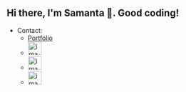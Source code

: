 ## Hi there, I'm Samanta 👋. Good coding!


- Contact:
  - [Portfolio](https://samantao93.github.io/portfolio/)
  - [<img width="30" height="30" alt="image" src="https://github.com/user-attachments/assets/de72d515-d798-4477-9810-f2c0d7725781" />](https://www.linkedin.com/in/samanta-ortuno/)
  - [<img width="30" height="30" alt="image" src="https://github.com/user-attachments/assets/a68aa05a-36f1-4f2d-af55-14f112cec1a9" />](https://orcid.org/0000-0003-0731-6975)
  - [<img width="30" height="30" alt="image" src="https://github.com/user-attachments/assets/a5a01b82-bb4e-417f-8bad-92349eb96d63" />](mailto:samanta.ortuno@gmail.com)

 



<!--
**Samantao93/samantao93** is a ✨ _special_ ✨ repository because its `README.md` (this file) appears on your GitHub profile.

Here are some ideas to get you started:

- 🔭 I’m currently working on ...
- 🌱 I’m currently learning ...
- 👯 I’m looking to collaborate on ...
- 🤔 I’m looking for help with ...
- 💬 Ask me about ...
- 📫 How to reach me: ...
- 😄 Pronouns: ...
- ⚡ Fun fact: ...
-->

